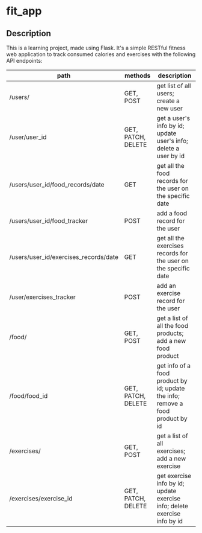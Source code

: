 # fit_app
## Description
This is a learning project, made using Flask. It's a simple RESTful fitness web application to track consumed calories and exercises with the following API endpoints:

|path|methods|description|
|----|-------|-----------|
|/users/|GET, POST| get list of all users; create a new user|
|/user/user_id| GET, PATCH, DELETE| get a user's info by id; update user's info; delete a user by id|
|/users/user_id/food_records/date|GET | get all the food records for the user on the specific date|
|/users/user_id/food_tracker| POST| add a food record for the user |
|/users/user_id/exercises_records/date| GET| get all the exercises records for the user on the specific date|
|/user/exercises_tracker | POST | add an exercise record for the user|
|/food/|GET, POST|get a list of all the food products; add a new food product|
|/food/food_id|GET, PATCH, DELETE|get info of a food product by id; update the info; remove a food product by id|
|/exercises/|GET, POST| get a list of all exercises; add a new exercise|
|/exercises/exercise_id|GET, PATCH, DELETE|get exercise info by id; update exercise info; delete exercise info by id|
